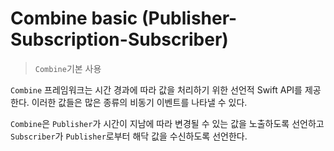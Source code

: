 # Combine basic (Publisher-Subscription-Subscriber)

> `Combine`기본 사용

`Combine` 프레임워크는 시간 경과에 따라 값을 처리하기 위한 선언적 Swift API를 제공한다. 이러한 값들은 많은 종류의 비동기 이벤트를 나타낼 수 있다.

`Combine`은  `Publisher`가 시간이 지남에 따라 변경될 수 있는 값을 노출하도록 선언하고 `Subscriber`가 `Publisher`로부터 해닥 값을 수신하도록 선언한다.



